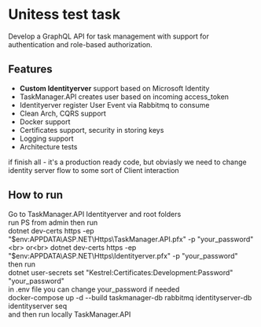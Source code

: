 # Unitess test task

Develop a GraphQL API for task management with support for authentication and role-based authorization.

## Features

- **Custom Identityerver** support based on Microsoft Identity
- TaskManager.API creates user based on incoming access_token
- Identityerver register User Event via Rabbitmq to consume
- Clean Arch, CQRS support
- Docker support
- Certificates support, security in storing keys
- Logging support
- Architecture tests

if finish all - it's a production ready code, but obviasly we need to change identity server flow to some sort of Client interaction

## How to run
Go to TaskManager.API Identityerver and root folders<br>
run PS from admin then run<br>
dotnet dev-certs https -ep "$env:APPDATA\ASP.NET\Https\TaskManager.API.pfx" -p "your_password"<br>
or<br>
dotnet dev-certs https -ep "$env:APPDATA\ASP.NET\Https\Identityerver.pfx" -p "your_password"<br>
then run<br>
dotnet user-secrets set "Kestrel:Certificates:Development:Password" "your_password"<br>
in .env file you can change your_password if needed<br>
docker-compose up -d --build taskmanager-db rabbitmq identityserver-db identityserver seq<br>
and then run locally TaskManager.API
